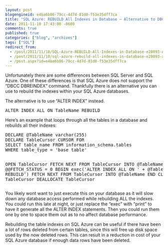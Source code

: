 ```yaml
---
layout: post
blogengineid: e4ba6b86-79cc-4d7d-81d0-f53e35dff7ca
title: "SQL Azure: REBUILD All Indexes in Database – Alternative to DBCC DBREINDEX"
date: 2011-11-10 17:43:00 -0600
comments: true
published: true
categories: ["blog", "archives"]
tags: ["SQL"]
redirect_from: 
  - /post/2011/11/10/SQL-Azure-REBUILD-All-Indexes-in-Database-e28093-Alternative-to-DBCC-DBREINDEX
  - /post/2011/11/10/sql-azure-rebuild-all-indexes-in-database-e28093-alternative-to-dbcc-dbreindex
  - /post.aspx?id=e4ba6b86-79cc-4d7d-81d0-f53e35dff7ca
---
```

<!-- more -->
<p>Unfortunately there are some differences between SQL Server and SQL Azure. One of these differences is that SQL Azure does not support the &ldquo;DBCC DBREINDEX&rdquo; command. Thankfully there is an alternative you can use to rebuild the indexes within your SQL Azure databases.</p>
<p>The alternative is to use &ldquo;ALTER INDEX&rdquo; instead.</p>
<pre class="brush: sql; first-line: 1; tab-size: 4; toolbar: false; ">ALTER INDEX ALL ON TableName REBUILD</pre>
<p>Here&rsquo;s an example that loops through all the tables in a database and rebuilds all their indexes:</p>
<pre class="brush: sql; first-line: 1; tab-size: 4; toolbar: false; ">DECLARE @TableName varchar(255) 
DECLARE TableCursor CURSOR FOR 
SELECT table_name FROM information_schema.tables
WHERE table_type = 'base table'

OPEN TableCursor 
FETCH NEXT FROM TableCursor INTO @TableName 
WHILE @@FETCH_STATUS = 0 
BEGIN 
  exec('ALTER INDEX ALL ON ' + @TableName + ' REBUILD')
  FETCH NEXT FROM TableCursor INTO @TableName 
END 
CLOSE TableCursor 
DEALLOCATE TableCursor</pre>
<p>You likely wont want to just execute this on your database as it will slow down any database access performed while rebuilding ALL the indexes. You could run this late at night, or just replace the &ldquo;exec&rdquo; with &ldquo;print&rdquo; to have it generate all the ALTER INDEX statements. Then you could run them one by one to space them out as to no affect database performance.</p>
<p>Rebuilding the table indexes on SQL Azure can be useful if there have been a lot of rows deleted from certain tables, since this will free up disk space used by the now deleted rows. This can result in a reduction in cost of your SQL Azure database if enough data rows have been deleted.</p>
